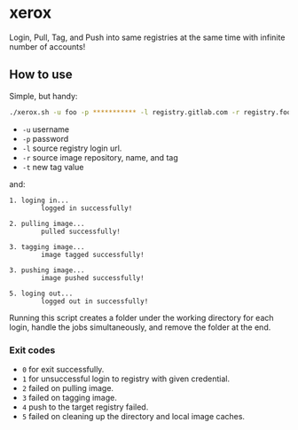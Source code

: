 # xerox
Login, Pull, Tag, and Push into same registries at the same time with infinite number of accounts!

## How to use

Simple, but handy:

```bash
./xerox.sh -u foo -p *********** -l registry.gitlab.com -r registry.foo.com/foo/sourceimage:srctag -t registry.bar.cloud/bar/destimage:dsttag
```

* `-u` username
* `-p` password
* `-l` source registry login url.
* `-r` source image repository, name, and tag
* `-t` new tag value

and:

```
1. loging in...
        logged in successfully!

2. pulling image...
        pulled successfully!

3. tagging image...
        image tagged successfully!

3. pushing image...
        image pushed successfully!

5. loging out...
        logged out in successfully!
```


Running this script creates a folder under the working directory for each login, handle the jobs simultaneously, and remove the folder at the end.

### Exit codes

* `0` for exit successfully.
* `1` for unsuccessful login to registry with given credential.
* `2` failed on pulling image.
* `3` failed on tagging image.
* `4` push to the target registry failed.
* `5` failed on cleaning up the directory and local image caches.
